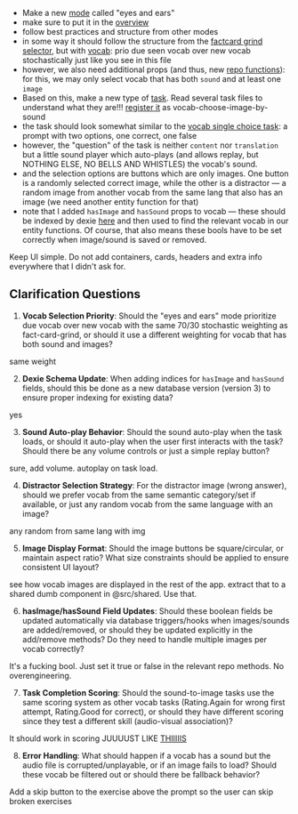 - Make a new [mode](src/pages/practice/modes/modes) called "eyes and ears"
- make sure to put it in the [overview](src/pages/practice/PracticeOverview.vue)
- follow best practices and structure from other modes
- in some way it should follow the structure from the [factcard grind selector](src/pages/practice/modes/modes/fact-card-grind/generateFactCardGrindTasks.ts), but with [vocab](src/pages/practice/modes/modes/fact-card-grind/generateFactCardGrindTasks.ts): prio due seen vocab over new vocab stochastically just like you see in this file
- however, we also need additional props (and thus, new [repo functions](src/entities/vocab/VocabRepoContract.ts)): for this, we may only select vocab that has both `sound` and at least one `image`
- Based on this, make a new type of [task](src/pages/practice/tasks). Read several task files to understand what they are!!! [register it](src/pages/practice/tasks/ui/taskRegistry.ts) as vocab-choose-image-by-sound
- the task should look somewhat similar to the [vocab single choice task](src/pages/practice/tasks/task-vocab-single-choice/TaskVocabChooseFromOptions.vue): a prompt with two options, one correct, one false
- however, the "question" of the task is neither `content` nor `translation` but a little sound player which auto-plays (and allows replay, but NOTHING ELSE, NO BELLS AND WHISTLES) the vocab's sound.
- and the selection options are buttons which are only images. One button is a randomly selected correct image, while the other is a distractor — a random image from another vocab from the same lang that also has an image (we need another entity function for that)
- note that I added `hasImage` and `hasSound` props to vocab — these should be indexed by dexie [here](src/entities/vocab/VocabRepo.ts) and then used to find the relevant vocab in our entity functions. Of course, that also means these bools have to be set correctly when image/sound is saved or removed.

Keep UI simple. Do not add containers, cards, headers and extra info everywhere that I didn't ask for.

## Clarification Questions

1. **Vocab Selection Priority**: Should the "eyes and ears" mode prioritize due vocab over new vocab with the same 70/30 stochastic weighting as fact-card-grind, or should it use a different weighting for vocab that has both sound and images?

same weight

2. **Dexie Schema Update**: When adding indices for `hasImage` and `hasSound` fields, should this be done as a new database version (version 3) to ensure proper indexing for existing data?

yes

3. **Sound Auto-play Behavior**: Should the sound auto-play when the task loads, or should it auto-play when the user first interacts with the task? Should there be any volume controls or just a simple replay button?

sure, add volume. autoplay on task load.

4. **Distractor Selection Strategy**: For the distractor image (wrong answer), should we prefer vocab from the same semantic category/set if available, or just any random vocab from the same language with an image?

any random from same lang with img

5. **Image Display Format**: Should the image buttons be square/circular, or maintain aspect ratio? What size constraints should be applied to ensure consistent UI layout?

see how vocab images are displayed in the rest of the app. extract that to a shared dumb component in @src/shared. Use that.

6. **hasImage/hasSound Field Updates**: Should these boolean fields be updated automatically via database triggers/hooks when images/sounds are added/removed, or should they be updated explicitly in the add/remove methods? Do they need to handle multiple images per vocab correctly?

It's a fucking bool. Just set it true or false in the relevant repo methods. No overengineering.


7. **Task Completion Scoring**: Should the sound-to-image tasks use the same scoring system as other vocab tasks (Rating.Again for wrong first attempt, Rating.Good for correct), or should they have different scoring since they test a different skill (audio-visual association)?

It should work in scoring JUUUUST LIKE [THIIIIIS](src/pages/practice/tasks/task-vocab-single-choice/TaskVocabChooseFromOptions.vue)

8. **Error Handling**: What should happen if a vocab has a sound but the audio file is corrupted/unplayable, or if an image fails to load? Should these vocab be filtered out or should there be fallback behavior?

Add a skip button to the exercise above the prompt so the user can skip broken exercises